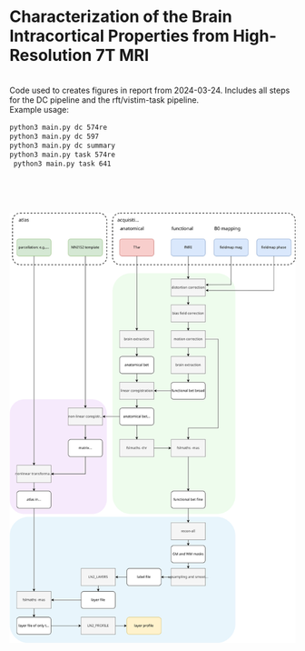 
# Characterization of the Brain Intracortical Properties from High-Resolution 7T MRI #
<br>
Code used to creates figures in report from 2024-03-24. Includes all steps for the DC pipeline and the rft/vistim-task pipeline.
<br>
Example usage:

    python3 main.py dc 574re
    python3 main.py dc 597
    python3 main.py dc summary
    python3 main.py task 574re
     python3 main.py task 641



<br><br><br>



![](schematic.svg)
